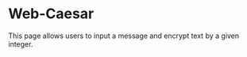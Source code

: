 <h1>Web-Caesar</h1>

<body>
  <articles>
  <p>This page allows users to input a message and encrypt text by a given integer.</p>
  </articles>

</body>
